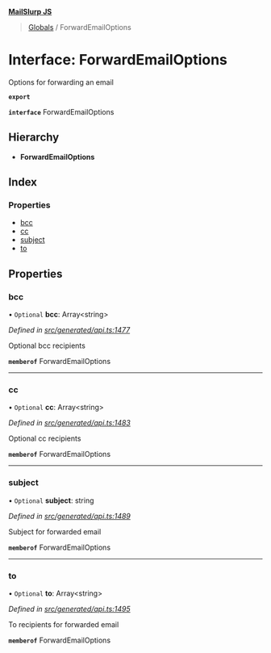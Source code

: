 **[MailSlurp JS](../README.md)**

> [Globals](../README.md) / ForwardEmailOptions

# Interface: ForwardEmailOptions

Options for forwarding an email

**`export`** 

**`interface`** ForwardEmailOptions

## Hierarchy

* **ForwardEmailOptions**

## Index

### Properties

* [bcc](forwardemailoptions.md#bcc)
* [cc](forwardemailoptions.md#cc)
* [subject](forwardemailoptions.md#subject)
* [to](forwardemailoptions.md#to)

## Properties

### bcc

• `Optional` **bcc**: Array\<string>

*Defined in [src/generated/api.ts:1477](https://github.com/mailslurp/mailslurp-client/blob/8726614/src/generated/api.ts#L1477)*

Optional bcc recipients

**`memberof`** ForwardEmailOptions

___

### cc

• `Optional` **cc**: Array\<string>

*Defined in [src/generated/api.ts:1483](https://github.com/mailslurp/mailslurp-client/blob/8726614/src/generated/api.ts#L1483)*

Optional cc recipients

**`memberof`** ForwardEmailOptions

___

### subject

• `Optional` **subject**: string

*Defined in [src/generated/api.ts:1489](https://github.com/mailslurp/mailslurp-client/blob/8726614/src/generated/api.ts#L1489)*

Subject for forwarded email

**`memberof`** ForwardEmailOptions

___

### to

• `Optional` **to**: Array\<string>

*Defined in [src/generated/api.ts:1495](https://github.com/mailslurp/mailslurp-client/blob/8726614/src/generated/api.ts#L1495)*

To recipients for forwarded email

**`memberof`** ForwardEmailOptions
